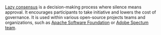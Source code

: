 [Lazy consensus](https://medlabboulder.gitlab.io/democraticmediums/mediums/lazy_consensus/) is a decision-making process where silence means approval.
It encourages participants to take initiative and lowers the cost of governance.
It is used within various open-source projects teams and organizations, such as [Apache Software Foundation](https://community.apache.org/committers/decisionMaking.html) or [Adobe Spectum team](https://github.com/adobe/react-spectrum/blob/main/CONTRIBUTING.md#contributor-to-committer).

